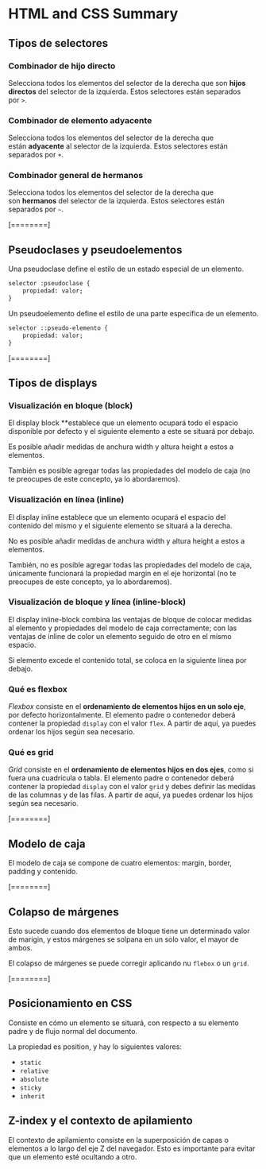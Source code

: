 # HTML and CSS Summary

## Tipos de selectores

### Combinador de hijo directo

Selecciona todos los elementos del selector de la derecha que son **hijos directos** del selector de la izquierda. Estos selectores están separados por `>`.

### Combinador de elemento adyacente

Selecciona todos los elementos del selector de la derecha que están **adyacente** al selector de la izquierda. Estos selectores están separados por `+`.

### Combinador general de hermanos

Selecciona todos los elementos del selector de la derecha que son **hermanos** del selector de la izquierda. Estos selectores están separados por `~`.

[========]

## Pseudoclases y pseudoelementos
Una pseudoclase define el estilo de un estado especial de un elemento.

````html
selector :pseudoclase {
    propiedad: valor;
}
````

Un pseudoelemento define el estilo de una parte específica de un elemento. 

```html
selector ::pseudo-elemento {
    propiedad: valor;
}
```

[========]

## Tipos de displays

### Visualización en bloque (block)
El display block **establece que un elemento ocupará todo el espacio disponible por defecto y el siguiente elemento a este se situará por debajo.

Es posible añadir medidas de anchura width y altura height a estos a elementos.

También es posible agregar todas las propiedades del modelo de caja (no te preocupes de este concepto, ya lo abordaremos).

### Visualización en línea (inline)
El display inline establece que un elemento ocupará el espacio del contenido del mismo y el siguiente elemento se situará a la derecha.

No es posible añadir medidas de anchura width y altura height a estos a elementos.

También, no es posible agregar todas las propiedades del modelo de caja, únicamente funcionará la propiedad margin en el eje horizontal (no te preocupes de este concepto, ya lo abordaremos).

### Visualización de bloque y línea (inline-block)
El display inline-block combina las ventajas de bloque de colocar medidas al elemento y propiedades del modelo de caja correctamente; con las ventajas de inline de color un elemento seguido de otro en el mismo espacio.

Si elemento excede el contenido total, se coloca en la siguiente línea por debajo.


### Qué es flexbox

*Flexbox* consiste en el **ordenamiento de elementos hijos en un solo eje**, por defecto horizontalmente. El elemento padre o contenedor deberá contener la propiedad `display` con el valor `flex`. A partir de aquí, ya puedes ordenar los hijos según sea necesario.

### Qué es grid

*Grid* consiste en el **ordenamiento de elementos hijos en dos ejes**, como si fuera una cuadrícula o tabla. El elemento padre o contenedor deberá contener la propiedad `display` con el valor `grid` y debes definir las medidas de las columnas y de las filas. A partir de aquí, ya puedes ordenar los hijos según sea necesario.

[========]

## Modelo de caja

El modelo de caja se compone de cuatro elementos: margin, border, padding y contenido.

[========]

## Colapso de márgenes

Esto sucede cuando dos elementos de bloque tiene un determinado valor de marigin, y estos márgenes se solpana en un solo valor, el mayor de ambos. 

El colapso de márgenes se puede corregir aplicando nu `flebox` o un `grid`. 

[========]

## Posicionamiento en CSS

Consiste en cómo un elemento se situará, con respecto a su elemento padre y de flujo normal del documento.

La propiedad es position, y hay lo siguientes valores: 

- `static`
- `relative`
- `absolute`
- `sticky`
- `inherit`

## Z-index y el contexto de apilamiento

El contexto de apilamiento consiste en la superposición de capas o elementos a lo largo del eje Z del navegador. Esto es importante para evitar que un elemento esté ocultando a otro.